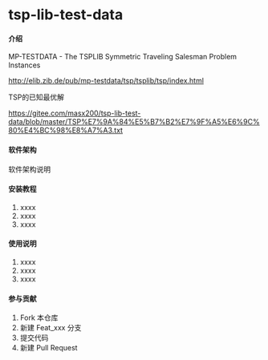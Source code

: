 # tsp-lib-test-data

#### 介绍
MP-TESTDATA - The TSPLIB Symmetric Traveling Salesman Problem Instances

http://elib.zib.de/pub/mp-testdata/tsp/tsplib/tsp/index.html

TSP的已知最优解

https://gitee.com/masx200/tsp-lib-test-data/blob/master/TSP%E7%9A%84%E5%B7%B2%E7%9F%A5%E6%9C%80%E4%BC%98%E8%A7%A3.txt

#### 软件架构
软件架构说明


#### 安装教程

1.  xxxx
2.  xxxx
3.  xxxx

#### 使用说明

1.  xxxx
2.  xxxx
3.  xxxx

#### 参与贡献

1.  Fork 本仓库
2.  新建 Feat_xxx 分支
3.  提交代码
4.  新建 Pull Request

